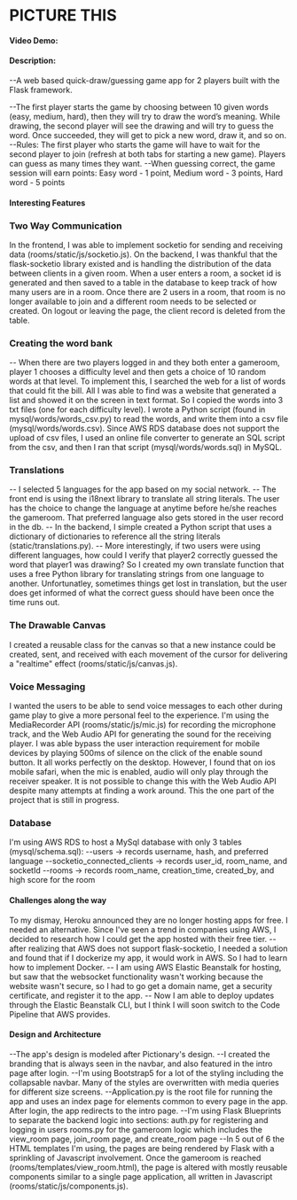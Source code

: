 # PICTURE THIS
#### Video Demo:  <URL HERE>
#### Description:
--A web based quick-draw/guessing game app for 2 players built with the Flask framework.

--The first player starts the game by choosing between 10 given words (easy, medium, hard), then they will try to draw the word’s meaning. 
While drawing, the second player will see the drawing and will try to guess the word. Once succeeded, they will get to pick a new word, draw it, and so on. 
--Rules: The first player who starts the game will have to wait for the second player to join (refresh at both tabs for starting a new game). Players can guess as many times they want. 
--When guessing correct, the game session will earn points: 
Easy word - 1 point, Medium word - 3 points, Hard word - 5 points 


#### Interesting Features

### Two Way Communication
In the frontend, I was able to implement socketio for sending and receiving data (rooms/static/js/socketio.js).
On the backend, I was thankful that the flask-socketio library existed and is handling the distribution of the data between clients in a given room.
When a user enters a room, a socket id is generated and then saved to a table in the database to keep track of how many users are in a room. Once there are 2 users in a room, that room is no longer available to join and a different room needs to be selected or created. On logout or leaving the page, the client record is deleted from the table.

### Creating the word bank
-- When there are two players logged in and they both enter a gameroom,
player 1 chooses a difficulty level and then gets a choice of 10 random words at that level.
To implement this, I searched the web for a list of words that could fit the bill. All I was able to find was a website that generated a list and showed it on the screen in text format. So I copied the words into 3 txt files (one for each difficulty level). 
I wrote a Python script (found in mysql/words/words_csv.py) to read the words, and write them into a csv file (mysql/words/words.csv).
Since AWS RDS database does not support the upload of csv files, I used an online file converter to generate an SQL script from the csv, and then I ran that script (mysql/words/words.sql) in MySQL.

### Translations
-- I selected 5 languages for the app based on my social network.
-- The front end is using the i18next library to translate all string literals.
The user has the choice to change the language at anytime before he/she reaches the gameroom. That preferred language also gets stored in the user record in the db.
-- In the backend, I simple created a Python script that uses a dictionary of dictionaries to reference all the string literals (static/translations.py).
-- More interestingly, if two users were using different languages, how could I verify that player2 correctly guessed the word that player1 was drawing? So I created my own translate function that uses a free Python library for translating strings from one language to another. Unfortunatley, sometimes things get lost in translation, but the user does get informed of what the correct guess should have been once the time runs out.

### The Drawable Canvas
I created a reusable class for the canvas so that a new instance could be created, sent, and received with each movement of the cursor for delivering a "realtime" effect (rooms/static/js/canvas.js).

### Voice Messaging
I wanted the users to be able to send voice messages to each other during game play to give a more personal feel to the experience.
I'm using the MediaRecorder API (rooms/static/js/mic.js) for recording the microphone track, and the Web Audio API for generating the sound for the receiving player. 
I was able bypass the user interaction requirement for mobile devices by playing 500ms of silence on the click of the enable sound button. 
It all works perfectly on the desktop. However, I found that on ios mobile safari, when the mic is enabled, audio will only play through the receiver speaker. It is not possible to change this with the Web Audio API despite many attempts at finding a work around.
This the one part of the project that is still in progress.

### Database
I'm using AWS RDS to host a MySql database with only 3 tables (mysql/schema.sql): 
--users -> records username, hash, and preferred language 
--socketio_connected_clients -> records user_id, room_name, and socketId
--rooms -> records room_name, creation_time, created_by, and high score for the room

#### Challenges along the way
To my dismay, Heroku announced they are no longer hosting apps for free. I needed an alternative. Since I've seen a trend in companies using AWS, I decided to research how I could get the app hosted with their free tier.
-- after realizing that AWS does not support flask-socketio, I needed a solution and found that if I dockerize my app, it would work in AWS. So I had to learn how to implement Docker. 
-- I am using AWS Elastic Beanstalk for hosting, but saw that the websocket functionality wasn't working because the website wasn't secure, so I had to go get a domain name, get a security certificate, and register it to the app.
-- Now I am able to deploy updates through the Elastic Beanstalk CLI, but I think I will soon switch to the Code Pipeline that AWS provides.

#### Design and Architecture
--The app's design is modeled after Pictionary's design.
--I created the branding that is always seen in the navbar, and also featured in the
intro page after login. 
--I'm using Bootstrap5 for a lot of the styling including the collapsable navbar. Many of the styles are overwritten with media queries for different size screens.
--Application.py is the root file for running the app and uses an index page for   elements common to every page in the app. After login, the app redirects to the intro page.
--I'm using Flask Blueprints to separate the backend logic into sections: 
    auth.py for registering and logging in users
    rooms.py for the gameroom logic which includes the view_room page, join_room page, and create_room page
--In 5 out of 6 the HTML templates I'm using, the pages are being rendered by Flask with a sprinkling of Javascript involvement. 
Once the gameroom is reached (rooms/templates/view_room.html), the page is altered with mostly reusable components similar to a single page application, all written in Javascript (rooms/static/js/components.js).